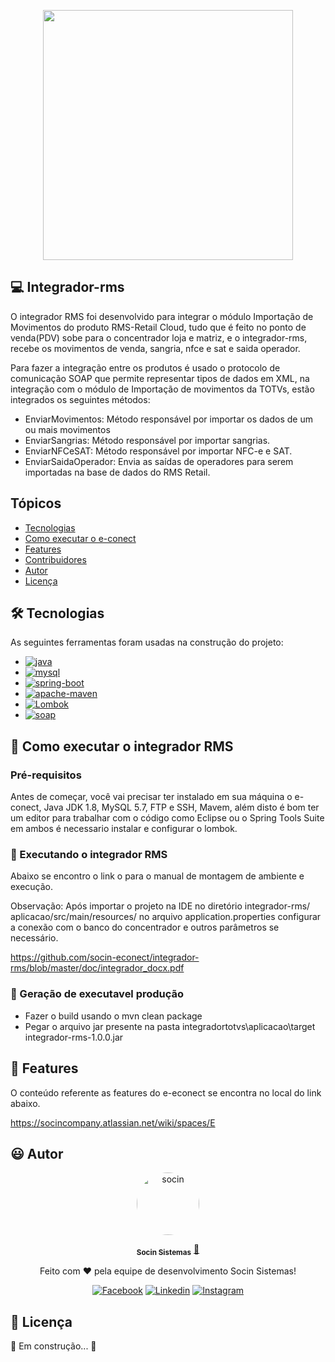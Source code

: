 
<p align="center"> 
      <img src="https://avatars.githubusercontent.com/u/48964967?v=4 width="350px" height="400px"/>
<p align="center"> 

## 💻 Integrador-rms 

O integrador RMS foi desenvolvido para integrar o módulo Importação de Movimentos do produto RMS-Retail Cloud, tudo que é feito no ponto de venda(PDV) sobe para o concentrador loja e matriz, e o integrador-rms, recebe os movimentos de venda, sangria, nfce e sat e saida operador. 

Para fazer a integração entre os produtos é usado o protocolo de comunicação SOAP que permite representar tipos de dados em XML, na integração com o módulo de Importação de movimentos da TOTVs, estão integrados os seguintes métodos:
                 
- EnviarMovimentos: Método responsável por importar os dados de um ou mais movimentos
- EnviarSangrias: Método responsável por importar sangrias.
- EnviarNFCeSAT: Método responsável por importar NFC-e e SAT.
- EnviarSaidaOperador: Envia as saídas de operadores para serem importadas na base de dados do RMS Retail.




## Tópicos

- [Tecnologias](#-Tecnologias)
- [Como executar o e-conect](#-Como-executar-o-e-conect)
- [Features](#-Features)
- [Contribuidores](#-Contribuidores)
- [Autor](#-Autor)
- [Licença](#-Licença)

## 🛠 Tecnologias

As seguintes ferramentas foram usadas na construção do projeto:
                 


<ul> 
  <li><a href="https://www.java.com">
    <img src="https://img.shields.io/badge/Java%201.8-ED8B00?style=for-the-badge&logo=java&logoColor=white" alt="java">
  </a></li>
  <li><a href="https://www.mysql.com">
    <img src="https://img.shields.io/badge/MySQL_v1.7-316192?style=for-the-badge&logo=mysql&logoColor=white" alt="mysql">
  </a> </li>
  <li><a href="https://spring.io/projects/spring-boot">
    <img src="https://img.shields.io/badge/Spring_Boot_2.5.1-%6DB33F.svg?&style=for-the-badge&logo=spring&logoColor=white" alt="spring-boot">
  </a></li>
  <li><a href="https://maven.apache.org/">
    <img src="https://img.shields.io/badge/Apache Maven_3.8.1-E4405F.svg?&style=for-the-badge&logo=apachemaven&logoColor=white" alt="apache-maven">
  </a></li>
   <li><a href="https://projectlombok.org/">
    <img src="https://img.shields.io/badge/Lombok_1.18.12-F7B500.svg?&style=for-the-badge&logo=&logoColor=white" alt="Lombok">
  </a></li>
 <li><a href="https://www.w3.org/TR/soap/">
    <img src="https://img.shields.io/badge/soap_1.4.2-8BC0D0.svg?&style=for-the-badge&logo=&logoColor=white" alt="soap">
  </a></li>                                 
 </ul>                                                                                                                                           


## 🚀 Como executar o integrador RMS 

### Pré-requisitos

Antes de começar, você vai precisar ter instalado em sua máquina o e-conect, Java JDK 1.8, MySQL 5.7, FTP e SSH, Mavem,
além disto é bom ter um editor para trabalhar com o código como Eclipse ou o Spring Tools Suite em ambos é necessario instalar e configurar o lombok.


### 🎲 Executando o integrador RMS 

Abaixo se encontro o link o para o manual de montagem de ambiente e execução.

Observação: Após importar o projeto na IDE no diretório integrador-rms/ aplicacao/src/main/resources/ no arquivo application.properties configurar a conexão com o banco do concentrador e outros parâmetros se necessário.
                                                                                                                 
https://github.com/socin-econect/integrador-rms/blob/master/doc/integrador_docx.pdf
                                                                                                                 

### 🎁 Geração de executavel produção
                                                                                                                 
- Fazer o build usando o mvn clean package
- Pegar o arquivo jar presente na pasta integradortotvs\aplicacao\target integrador-rms-1.0.0.jar

## 💫 Features

O conteúdo referente as features do e-econect se encontra no local  do link abaixo.

https://socincompany.atlassian.net/wiki/spaces/E

## 😃 Autor

<p align="center"> 
   <a href="https://www.socin.com.br/">
      <img style="border-radius: 50%;" src="https://avatars.githubusercontent.com/u/48964967?v=4" width="100px;" alt="socin"/>
   </a>
</p>
<p align="center"> 
      <sub><b>Socin Sistemas</b></sub></a> <a href="https://www.socin.com.br/" title="Socin">🚀</a>
<p align="center"> 
 Feito com ❤️  pela equipe de desenvolvimento Socin Sistemas!
</p>
<p align="center"> 
 <a href="https://www.facebook.com/socinsistemas"><img src="https://img.shields.io/badge/Facebook-1877F2?style=for-the-badge&logo=facebook&logoColor=white" alt="Facebook"></a>
<a href="https://www.linkedin.com/company/socinsistemas/"><img src="https://img.shields.io/badge/LinkedIn-0077B5?style=for-the-badge&logo=linkedin&logoColor=white" alt="Linkedin"></a>
<a href="https://www.instagram.com/socinsistemas/?hl=pt-br"><img src="https://img.shields.io/badge/Instagram-E4405F?style=for-the-badge&logo=instagram&logoColor=white" alt="Instagram"></a> 
</p>

## 📝 Licença

🚧 Em construção... 🚧

